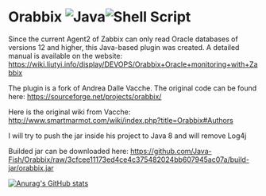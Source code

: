 # Orabbix ![Java](https://img.shields.io/badge/java-%23ED8B00.svg?style=for-the-badge&logo=java&logoColor=white)![Shell Script](https://img.shields.io/badge/shell_script-%23121011.svg?style=for-the-badge&logo=gnu-bash&logoColor=white)

Since the current Agent2 of Zabbix can only read Oracle databases of versions 12 and higher, this Java-based plugin was created.
A detailed manual is available on the website:
https://wiki.liutyi.info/display/DEVOPS/Orabbix+Oracle+monitoring+with+Zabbix

The plugin is a fork of Andrea Dalle Vacche. The original code can be found here: https://sourceforge.net/projects/orabbix/

Here is the original wiki from Vacche: http://www.smartmarmot.com/wiki/index.php?title=Orabbix#Authors

I will try to push the jar inside his project to Java 8 and will remove Log4j

Builded jar can be downloaded here: https://github.com/Java-Fish/Orabbix/raw/3cfcee11173ed4ce4c375482024bb607945ac07a/build-jar/orabbix.jar

[![Anurag's GitHub stats](https://github-readme-stats.vercel.app/api?username=java-fish&theme=synthwave)](https://github.com/anuraghazra/github-readme-stats)
